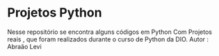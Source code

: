 # Projetos Python
 Nesse repositório se encontra alguns códigos em Python
 Com Projetos reais , que foram realizados durante o curso de Python  da DIO.
 Autor : Abraão Levi
 
 
 

